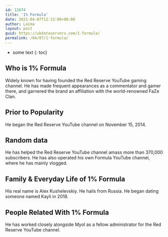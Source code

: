 ```yaml
---
id: 12674
title: '1% Formula'
date: 2021-04-07T12:13:00+00:00
author: Laima
layout: post
guid: https://ukdataservers.com/1-formula/
permalink: /04/07/1-formula/
---
```


* some text
{: toc}


## Who is 1% Formula
                  
                  
                  
Widely known for having founded the Red Reserve YouTube gaming channel. He has made frequent appearances as a commentator and gamer there, and garnered the brand an affiliation with the world-renowned FaZe Clan.
                  
              
            
              
            
                
                
                
## Prior to Popularity
                  
                  
                  
He began the Red Reserve YouTube channel on November 15, 2014.
                  
              
            
              
            
                
                
                
## Random data
                  
                  
                  
He has helped the Red Reserve YouTube channel amass more than 370,000 subscribers. He has also operated his own Formula YouTube channel, where he has mainly vlogged.
                  
              
            
              
            
                
                
                
## Family & Everyday Life of 1% Formula
                  
                  
                  
His real name is Alex Kushelevskiy. He hails from Russia. He began dating someone named Kayli in 2018.
                  
              
            
              
            
                
                
                
## People Related With 1% Formula
                  
                  
                  
He has worked closely alongside Myol as a fellow administrator for the Red Reserve YouTube channel.
                  
              
            
              
            
                
              
            
              
              
            
            
              
            
          
          
          